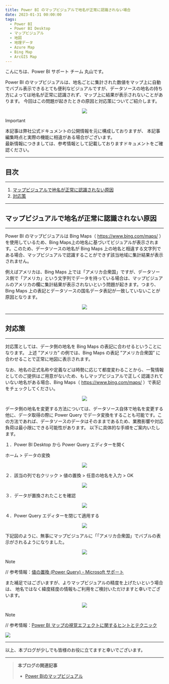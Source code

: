```yaml
---
title: Power BI のマップビジュアルで地名が正常に認識されない場合
date: 2023-01-31 00:00:00 
tags:
  - Power BI
  - Power BI Desktop
  - マップビジュアル
  - 地図
  - 地理データ
  - Azure Map
  - Bing Map
  - ArcGIS Map
---
```



こんにちは、Power BI サポート チーム 丸山です。

Power BI のマップビジュアルは、地名ごとに集計された数値をマップ上に自動でバブル表示できるとても便利なビジュアルですが、データソースの地名の持ち方によっては地名が正常に認識されず、マップ上に結果が表示されないことがあります。
今回はこの問題が起きたときの原因と対応策についてご紹介します。

<div align="center">
<img src="image1.png">
</div>

<!-- more -->

> [!IMPORTANT]  
> 本記事は弊社公式ドキュメントの公開情報を元に構成しておりますが、
> 本記事編集時点と実際の機能に相違がある場合がございます。  
> 最新情報につきましては、参考情報として記載しておりますドキュメントをご確認ください。

---
## 目次
---
1. [マップビジュアルで地名が正常に認識されない原因](#マップビジュアルで地名が正常に認識されない原因)
2. [対応策](#対応策)

---
## マップビジュアルで地名が正常に認識されない原因
---
Power BI のマップビジュアルは Bing Maps（ https://www.bing.com/maps/ ）を使用しているため、Bing Maps上の地名に基づいてビジュアルが表示されます。このため、データソースの地名が Bing Maps 上の地名と相違する文字列である場合、マップビジュアルで認識することができず該当地域に集計結果が表示されません。

例えばアメリカは、Bing Maps 上では「アメリカ合衆国」ですが、データソース側で「アメリカ」という文字列でデータを持っている場合は、マップビジュアルのアメリカの欄に集計結果が表示されないという問題が起きます。つまり、Bing Maps 上の表記とデータソースの国名データ表記が一致していないことが原因となります。

<div align="center">
<img src="image1.png">
</div>

---
## 対応策
---

対応策としては、データ側の地名を Bing Maps の表記に合わせるということになります。
上述 ”アメリカ” の例では、Bing Maps の表記 ”アメリカ合衆国” に合わせることで正常に地図に表示されます。

なお、地名の正式名称や定義などは時勢に応じて都度変わることから、一覧情報としてのご提供はご用意がないため、もしマップビジュアルで正しく認識されていない地名がある場合、Bing Maps（ https://www.bing.com/maps/ ）で表記をチェックしてください。

<div align="center">
<img src="image2.png">
</div>
 
データ側の地名を変更する方法については、データソース自体で地名を変更する他に、データ取得の際に Power Query でデータ変換をすることも可能です。この方法であれば、データソースのデータはそのままであるため、業務影響や対応負荷は最小限にできる可能性があります。
以下に具体的な手順をご案内いたします。


１．Power BI Desktop から Power Query エディターを開く

ホーム > データの変換
<div align="center">
<img src="image3.png">
</div>


２．該当の列で右クリック > 値の置換 > 任意の地名を入力 > OK
<div align="center">
<img src="image4.png">
</div>


３．データが置換されたことを確認
<div align="center">
<img src="image5.png">
</div>


４．Power Query エディターを閉じて適用する
<div align="center">
<img src="image6.png">
</div>


下記図のように、無事にマップビジュアルに「「アメリカ合衆国」でバブルの表示がされるようになりました。
<div align="center">
<img src="image7.png">
</div>


> [!NOTE]
> // 参考情報：[値の置換 (Power Query) - Microsoft サポート](https://support.microsoft.com/ja-jp/office/%E5%80%A4%E3%81%AE%E7%BD%AE%E6%8F%9B-power-query-28256517-f1e9-4dc3-832f-45786e9cf721)


また補足ではございますが、よりマップビジュアルの精度を上げたいという場合は、
地名ではなく緯度経度の情報もご利用をご検討いただけますと幸いでございます。

<div align="center">
<img src="image8.png">
</div>

> [!NOTE]
> // 参考情報：[Power BI マップの視覚エフェクトに関するヒントとテクニック](https://learn.microsoft.com/ja-jp/power-bi/visuals/power-bi-map-tips-and-tricks#in-power-bi-tips-to-get-better-results-when-using-map-visualizations)
> <div align="center">
  <img src="image9.png">
  </div>



---

以上、本ブログが少しでも皆様のお役に立てますと幸いでございます。


---

> **本ブログの関連記事**
> - [Power BIのマップビジュアル](../pbi_map_visual/)